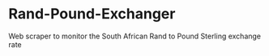 # Rand-Pound-Exchanger
Web scraper to monitor the South African Rand to Pound Sterling exchange rate
